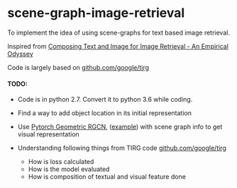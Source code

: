 # scene-graph-image-retrieval
To implement the idea of using scene-graphs for text based image retrieval.

Inspired from [Composing Text and Image for Image Retrieval - An Empirical Odyssey](https://arxiv.org/abs/1812.07119)

Code is largely based on [github.com/google/tirg](https://github.com/google/tirg)



#### TODO:
* Code is in python 2.7. Convert it to python 3.6 while coding.
* Find a way to add object location in its initial representation

* Use [Pytorch Geometric RGCN](https://pytorch-geometric.readthedocs.io/en/latest/modules/nn.html#torch_geometric.nn.conv.RGCNConv), \([example](https://github.com/rusty1s/pytorch_geometric/blob/master/examples/rgcn.py)\) with scene graph info to get visual representation

* Understanding following things from TIRG code [github.com/google/tirg](https://github.com/google/tirg)
    * How is loss calculated
    * How is the model evaluated
    * How is composition of textual and visual feature done

